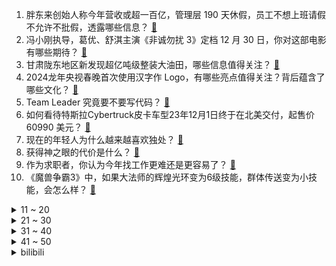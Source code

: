 1. 胖东来创始人称今年营收或超一百亿，管理层 190 天休假，员工不想上班请假不允许不批假，透露哪些信息？ [:link:](https://www.zhihu.com/question/632936845)
2. 冯小刚执导，葛优、舒淇主演《非诚勿扰 3》定档 12 月 30 日，你对这部电影有哪些期待？ [:link:](https://www.zhihu.com/question/632771407)
3. 甘肃陇东地区新发现超亿吨级整装大油田，哪些信息值得关注？ [:link:](https://www.zhihu.com/question/632951242)
4. 2024龙年央视春晚首次使用汉字作 Logo，有哪些亮点值得关注？背后蕴含了哪些文化？ [:link:](https://www.zhihu.com/question/632935331)
5. Team Leader 究竟要不要写代码？ [:link:](https://www.zhihu.com/question/517252488)
6. 如何看待特斯拉Cybertruck皮卡车型23年12月1日终于在北美交付，起售价60990 美元？ [:link:](https://www.zhihu.com/question/632654445)
7. 现在的年轻人为什么越来越喜欢独处？ [:link:](https://www.zhihu.com/question/629993287)
8. 获得神之眼的代价是什么？ [:link:](https://www.zhihu.com/question/550571210)
9. 作为求职者，你认为今年找工作更难还是更容易了？ [:link:](https://www.zhihu.com/question/632472710)
10. 《魔兽争霸3》中，如果大法师的辉煌光环变为6级技能，群体传送变为小技能，会怎么样？ [:link:](https://www.zhihu.com/question/632762221)
<details>
<summary>11 ~ 20</summary>

11. 《涉过愤怒的海》娜娜六点半那一通电话真的是误触吗？ [:link:](https://www.zhihu.com/question/632092056)
12. 《一念关山》第 11-14 集拍得如何？有哪些值得关注的剧情点？ [:link:](https://www.zhihu.com/question/632842147)
13. 2023 你立的 flag 都实现了吗？ [:link:](https://www.zhihu.com/question/632831666)
14. 如何评价综艺《声生不息·家年华》第一期？ [:link:](https://www.zhihu.com/question/632957191)
15. 电影中有哪些惊艳到你的台词？ [:link:](https://www.zhihu.com/question/630588909)
16. 你都干过哪些吃力不讨好的事情？ [:link:](https://www.zhihu.com/question/480846522)
17. 未来的大趋势到底是油车还是电车？ [:link:](https://www.zhihu.com/question/620118718)
18. JDG官宣knight离队，如何评价他在队伍期间的表现？ [:link:](https://www.zhihu.com/question/632952969)
19. 文笔挑战，“鱼儿亲吻着她脸上的哀愁，__”你会怎么接下一句? [:link:](https://www.zhihu.com/question/632806407)
20. 有哪些震撼人心的红军故事？ [:link:](https://www.zhihu.com/question/441311306)
</details>
<details>
<summary>21 ~ 30</summary>

21. 期货黄金创历史新高，现货金价也逼近历史高位，金价还能涨吗？ [:link:](https://www.zhihu.com/question/632936841)
22. 请问有没有一首歌让你无限循环？ [:link:](https://www.zhihu.com/question/631406983)
23. 现在的你会原谅过去犯错的你吗？ [:link:](https://www.zhihu.com/question/630488982)
24. 华硕灵耀14 2024预约已开启，作为首台搭载酷睿 Ultra 的笔记本电脑，你对它有哪些期待？ [:link:](https://www.zhihu.com/question/632809896)
25. 如何看待人们在讨论中西文明发展差异时常常以“地理环境决定论”为核心？ [:link:](https://www.zhihu.com/question/631868181)
26. 正史中诸葛亮的军事才能哪来的？ [:link:](https://www.zhihu.com/question/55655113)
27. 小米公司回应所谓「冰冷的 40 亿」，称纯属子虚乌有、完全失实，如何看待此事？ [:link:](https://www.zhihu.com/question/632833499)
28. 23-24 赛季 NBA 掘金 119 : 111 太阳，如何评价这场比赛？ [:link:](https://www.zhihu.com/question/632946704)
29. 世界历史上有哪些不为人知的冷知识？ [:link:](https://www.zhihu.com/question/572112237)
30. 如何评价《元梦之星》定档派对发布会？有哪些值得期待的精彩信息？ [:link:](https://www.zhihu.com/question/632978045)
</details>
<details>
<summary>31 ~ 40</summary>

31. 目前就业市场，裸辞后找工作会很难吗？ [:link:](https://www.zhihu.com/question/632472691)
32. 电影《热搜》中有哪些细思极恐的细节？ [:link:](https://www.zhihu.com/question/632606258)
33. 现在手机电池基本上都无法自行取出，这种设计主要是基于哪方面的考虑？ [:link:](https://www.zhihu.com/question/632112754)
34. 沙特联：利雅得德比，新月 3:0 胜利，米神双响，C罗进球被吹，如何评价本场比赛？ [:link:](https://www.zhihu.com/question/632937707)
35. 美国发布电动汽车税收减免拟议新规则，限制中国企业，如何解读美方意图？将对相关产业带来哪些影响？ [:link:](https://www.zhihu.com/question/633001250)
36. 2023年你最感兴趣的一辆新能源汽车是哪一款汽车，为什么？ [:link:](https://www.zhihu.com/question/632782510)
37. 为什么芙宁娜自称boku? [:link:](https://www.zhihu.com/question/632736417)
38. 日常生活中，大家都是怎么辨别纯粮酒和勾兑酒的？ [:link:](https://www.zhihu.com/question/496633235)
39. 如果给你1000万预算，让你组出一个能进世界赛的lpl战队，你会怎么组？ [:link:](https://www.zhihu.com/question/613560778)
40. 停火谈判陷入僵局，以色列谈判小组撤离卡塔尔，巴以局势将如何发展？ [:link:](https://www.zhihu.com/question/633042469)
</details>
<details>
<summary>41 ~ 50</summary>

41. 如果龙珠Z人造人篇章第一批去精神时光屋的是卡卡罗特孙悟饭，会怎么样？ [:link:](https://www.zhihu.com/question/626450097)
42. 为什么有人说明代的威远炮相比拿战火炮数据依然不过时甚至称得上优秀？ [:link:](https://www.zhihu.com/question/632071503)
43. 「希腊总理要求归还帕特农神庙雕塑，苏纳克取消了会晤」，哪些信息值得关注？ [:link:](https://www.zhihu.com/question/632266320)
44. 适合当代年轻人的厨房是怎么样的，有什么东西必须配备？ [:link:](https://www.zhihu.com/question/516006550)
45. 大地磁暴预警发布，北京等多地出现极光，导航可能会不那么「灵」，哪些信息值得关注？ [:link:](https://www.zhihu.com/question/632936847)
46. 中信银行涉 56 项违规，被国家金融监管总局罚没超 2.24 亿元，哪些信息值得关注？ [:link:](https://www.zhihu.com/question/632848499)
47. 学者调查「京郑杭深」零工市场，待遇下降，零工提前回流，「最大诉求就是拥有一份工作」，如何看待这一现象？ [:link:](https://www.zhihu.com/question/632808657)
48. 为什么大模型能通过自然语言训练拥有智能？智能的载体是自然语言吗？ [:link:](https://www.zhihu.com/question/632809237)
49. 什么是发面、死面、半烫面、烫面？吃法和烹饪方式上有什么区别？ [:link:](https://www.zhihu.com/question/631114545)
50. 你有什么给穷人家孩子的忠告？ [:link:](https://www.zhihu.com/question/412080163)
</details><details>
<summary>bilibili</summary>

</details>